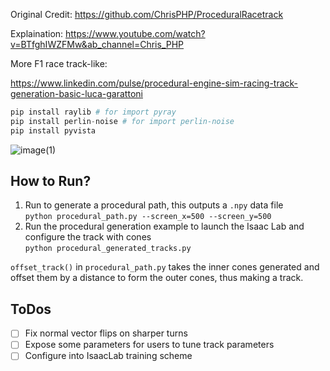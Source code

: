 Original Credit: 
https://github.com/ChrisPHP/ProceduralRacetrack

Explaination:
https://www.youtube.com/watch?v=BTfghIWZFMw&ab_channel=Chris_PHP




More F1 race track-like:

https://www.linkedin.com/pulse/procedural-engine-sim-racing-track-generation-basic-luca-garattoni

```python
pip install raylib # for import pyray
pip install perlin-noise # for import perlin-noise
pip install pyvista
```

![image(1)](https://github.com/user-attachments/assets/22aa3e5c-01a9-4cbe-b138-372fb1ec39c3)


## How to Run?

1. Run to generate a procedural path, this outputs a `.npy` data file </br>
```python procedural_path.py --screen_x=500 --screen_y=500```
2. Run the procedural generation example to launch the Isaac Lab and configure the track with cones </br>
```python procedural_generated_tracks.py```

`offset_track()` in `procedural_path.py` takes the inner cones generated and offset them by a distance to form the outer cones, thus making a track.


## ToDos
- [ ] Fix normal vector flips on sharper turns
- [ ] Expose some parameters for users to tune track parameters
- [ ] Configure into IsaacLab training scheme

